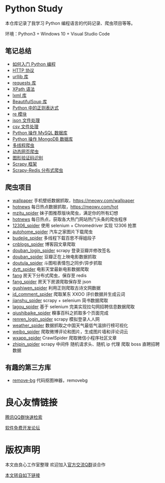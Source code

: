 # Python Study

本仓库记录了我学习 Python 编程语言的代码记录、爬虫项目等等。

环境：Python3 + Windows 10 + Visual Studio Code

## 笔记总结

- [如何入门 Python 编程](http://u.720life.cn/g/42c63f644ffd2f380ddab482d047800ecc8e1a87b9979ad4241158bd5fe88714bbb6caa1bffe317200e2cfb7eb5e091a2f048bdcc64d2afcba125ee853e9a4e94b6921d4ddd8289a55ae74550ac9331b)
- [HTTP 协议](http://u.720life.cn/g/42c63f644ffd2f380ddab482d047800e26203682bfee29c49fd1d3578dbd8ddbbd50b9318caef2e9ac5ebe8fe2d63193)
- [urllib 库](http://u.720life.cn/g/42c63f644ffd2f380ddab482d047800e26203682bfee29c49fd1d3578dbd8ddb09ac9ee7ae95294524510df28c25b541)
- [requests 库](http://u.720life.cn/g/42c63f644ffd2f380ddab482d047800e26203682bfee29c49fd1d3578dbd8ddb377e30b44c8c92a01e69c3acce5882cf)
- [XPath 语法](http://u.720life.cn/g/42c63f644ffd2f380ddab482d047800e26203682bfee29c49fd1d3578dbd8ddb2a054dbee4893e62b1780f52d8f395d5)
- [lxml 库](http://u.720life.cn/g/42c63f644ffd2f380ddab482d047800e26203682bfee29c49fd1d3578dbd8ddb737d83234aae70902a13e131802b83e8)
- [BeautifulSoup 库](http://u.720life.cn/g/42c63f644ffd2f380ddab482d047800e26203682bfee29c49fd1d3578dbd8ddb6d2162ca04b0020e0d3b52b151960c34)
- [Python 中的正则表达式](http://u.720life.cn/g/42c63f644ffd2f380ddab482d047800e26203682bfee29c49fd1d3578dbd8ddb7e4114d977f574e00b2f8869bc74c69e)
- [re 模块](http://u.720life.cn/g/42c63f644ffd2f380ddab482d047800e26203682bfee29c49fd1d3578dbd8ddb4c946dedad5bdb9741fad9f911d6d041)
- [json 文件处理](http://u.720life.cn/g/42c63f644ffd2f380ddab482d047800e26203682bfee29c49fd1d3578dbd8ddbeede87a8e71c336faa77583705a8be91)
- [csv 文件处理](http://u.720life.cn/g/42c63f644ffd2f380ddab482d047800e91a5575cd9ee02099701c3ee50a239e365ce4d7dec6ea787210909272d8514d9)
- [Python 操作 MySQL 数据库](http://u.720life.cn/g/42c63f644ffd2f380ddab482d047800e91a5575cd9ee02099701c3ee50a239e3725ccb50df5506b1a5c6eb3bb26f5e46)
- [Python 操作 MongoDB 数据库](http://u.720life.cn/g/42c63f644ffd2f380ddab482d047800e91a5575cd9ee02099701c3ee50a239e377abc932fd11b1a256d90d7450b63224)
- [多线程爬虫](http://u.720life.cn/g/42c63f644ffd2f380ddab482d047800e91a5575cd9ee02099701c3ee50a239e30ab864a82f1f6b308f32951ee6145a74b5967aa4a976f93b00f311907cba45f7)
- [动态网页爬虫](http://u.720life.cn/g/42c63f644ffd2f380ddab482d047800e91a5575cd9ee02099701c3ee50a239e3c699745d35276c5db5fc672b5bf20df6)
- [图形验证码识别](http://u.720life.cn/g/42c63f644ffd2f380ddab482d047800e91a5575cd9ee02099701c3ee50a239e3bfdde1ef0473531a27ef3ec3559d7298)
- [Scrapy 框架](http://u.720life.cn/g/42c63f644ffd2f380ddab482d047800e91a5575cd9ee02099701c3ee50a239e317fc3d6a887da27a0e8188551109fff3)
- [Scrapy-Redis 分布式爬虫](http://u.720life.cn/g/42c63f644ffd2f380ddab482d047800e91a5575cd9ee02099701c3ee50a239e3314091bebe62b2a6eb9ef4c011f3f30e)

## 爬虫项目

- [wallpaper](http://u.720life.cn/g/54145d0471d91890860f7f8463c03046d5cf5ec6d50f9bbbb4c02c26b5afd9ded16fdf71e69b157d794a9fe1b285db14fb61d483f57856de3c38371c95f87ffc) 手机壁纸数据抓取，https://meowv.com/wallpaper
- [hotnews](http://u.720life.cn/g/54145d0471d91890860f7f8463c03046d5cf5ec6d50f9bbbb4c02c26b5afd9ded16fdf71e69b157d794a9fe1b285db14a25734039bf2b98b83736793853b9f36) 每日热点数据抓取，https://meowv.com/hot
- [mzitu_spider](http://u.720life.cn/g/54145d0471d91890860f7f8463c03046d5cf5ec6d50f9bbbb4c02c26b5afd9ded16fdf71e69b157d794a9fe1b285db146013a7d261681bcbefae35a5c7bedee36d76b64fc7ade54a766285c6e59b5cff) 妹子图推荐版块爬虫，满足你的所有幻想
- [hotnews](http://u.720life.cn/g/54145d0471d91890860f7f8463c03046d5cf5ec6d50f9bbbb4c02c26b5afd9de4925eaab2b57c8d41d00056175ffa2b39ce54c94b03bf5770f47eb8f9a923408) 每日热点，获取各大热门网站热门头条的爬虫程序
- [12306_spider](http://u.720life.cn/g/54145d0471d91890860f7f8463c03046d5cf5ec6d50f9bbbb4c02c26b5afd9ded16fdf71e69b157d794a9fe1b285db141340080e52cab0d1a26b2198a8ebd7463d40bead4738b2be802317f367648d76) 使用 selenium + Chromedriver 实现 12306 抢票
- [autohome_spider](http://u.720life.cn/g/54145d0471d91890860f7f8463c03046d5cf5ec6d50f9bbbb4c02c26b5afd9ded16fdf71e69b157d794a9fe1b285db14a7bfce35e9d95563d8b6e9eb502d8921d80471c1e237af0fe98c7e3831275791) 汽车之家图片下载爬虫
- [budejie_spider](http://u.720life.cn/g/54145d0471d91890860f7f8463c03046d5cf5ec6d50f9bbbb4c02c26b5afd9ded16fdf71e69b157d794a9fe1b285db14d5430d6fd6b5785a7ec65fdec3b181d88bb92ccd8ae5635c39dca2198f96c076) 多线程下载百思不得姐段子
- [cnblogs_spider](http://u.720life.cn/g/54145d0471d91890860f7f8463c03046d5cf5ec6d50f9bbbb4c02c26b5afd9ded16fdf71e69b157d794a9fe1b285db144ee3c94d9b607539883138918088a235050cf6ad0501818e0af3ee3ce8892fcc) 博客园文章爬取
- [douban_login_spider](http://u.720life.cn/g/54145d0471d91890860f7f8463c03046d5cf5ec6d50f9bbbb4c02c26b5afd9ded16fdf71e69b157d794a9fe1b285db14a7ed2df20135a534191604b16179e0d93d027b3a47ccaf39393ca645d647dc0c) scrapy 登录豆瓣并修改签名
- [douban_spider](http://u.720life.cn/g/54145d0471d91890860f7f8463c03046d5cf5ec6d50f9bbbb4c02c26b5afd9ded16fdf71e69b157d794a9fe1b285db1423d323a48e53492cef16563a94ea45b9b6588e2692eefeba37f38b72cb137f63) 豆瓣正在上映电影数据抓取
- [doutula_spider](http://u.720life.cn/g/54145d0471d91890860f7f8463c03046d5cf5ec6d50f9bbbb4c02c26b5afd9ded16fdf71e69b157d794a9fe1b285db1423d323a48e53492cef16563a94ea45b9b6588e2692eefeba37f38b72cb137f63) 斗图啦表情包之同步/异步抓取
- [dytt_spider](http://u.720life.cn/g/54145d0471d91890860f7f8463c03046d5cf5ec6d50f9bbbb4c02c26b5afd9ded16fdf71e69b157d794a9fe1b285db14bae4ab7c1b7d5bf28fe5d59f5e7ebd2e) 电影天堂最新电影数据爬取
- [fang](http://u.720life.cn/g/54145d0471d91890860f7f8463c03046d5cf5ec6d50f9bbbb4c02c26b5afd9ded16fdf71e69b157d794a9fe1b285db1493f53cd7527a8983fb6418676b7778a4) 房天下分布式爬虫，保存至 redis
- [fang_spider](http://u.720life.cn/g/54145d0471d91890860f7f8463c03046d5cf5ec6d50f9bbbb4c02c26b5afd9ded16fdf71e69b157d794a9fe1b285db146b82aef157cbf5eb2c05f4791ab59740) 房天下房源爬取保存至 json
- [gushiwen_spider](http://u.720life.cn/g/54145d0471d91890860f7f8463c03046d5cf5ec6d50f9bbbb4c02c26b5afd9ded16fdf71e69b157d794a9fe1b285db140f4ad10d3723ca074d5f33730e8e48b33f1d99480fc306cebbf8405945fd62e3) 利用正则爬取古诗文网数据
- [jd_comment_spider](http://u.720life.cn/g/54145d0471d91890860f7f8463c03046d5cf5ec6d50f9bbbb4c02c26b5afd9ded16fdf71e69b157d794a9fe1b285db14f4978ab2d9bce4ec7ae15f907f694625e798e3d016016c8942b4793affa43e39) 爬取某东 XXOO 评价数据并生成云词
- [jianshu_spider](http://u.720life.cn/g/54145d0471d91890860f7f8463c03046d5cf5ec6d50f9bbbb4c02c26b5afd9ded16fdf71e69b157d794a9fe1b285db14851e3f6cec7b00c78e7cd00808814b85fe7cc3121b77c3fb5c323f4ebce8515f) scrapy + selenium 简书数据爬取
- [lagou_spider](http://u.720life.cn/g/54145d0471d91890860f7f8463c03046d5cf5ec6d50f9bbbb4c02c26b5afd9ded16fdf71e69b157d794a9fe1b285db147245447a12ac82a0fbde5ccb7ab3faf1fe0ee3ce7a386c0bac2ef315ea484e92) 基于 selenium 完美实现拉勾网招聘信息数据爬取
- [qiushibaike_spider](http://u.720life.cn/g/54145d0471d91890860f7f8463c03046d5cf5ec6d50f9bbbb4c02c26b5afd9ded16fdf71e69b157d794a9fe1b285db143d07c568b5a32c11e7db1bf53c3a9aa8ad390eeb99b2f214ad9ca949cc5c4754) 糗事百科之抓取多个页面完成
- [renren_login_spider](http://u.720life.cn/g/54145d0471d91890860f7f8463c03046d5cf5ec6d50f9bbbb4c02c26b5afd9ded16fdf71e69b157d794a9fe1b285db142d61824177b5bb49f7e0085d742459cff01ef4bb9bd78b1831ed23d757f76cde) scrapy 模拟登录人人网
- [weather_spider](http://u.720life.cn/g/54145d0471d91890860f7f8463c03046d5cf5ec6d50f9bbbb4c02c26b5afd9ded16fdf71e69b157d794a9fe1b285db14094f3d23df8216d21029d8af0b1ef78b2ecb68726defbae0fae33a684033ff11) 数据抓取之中国天气最低气温排行榜可视化
- [weibo_spider](http://u.720life.cn/g/54145d0471d91890860f7f8463c03046d5cf5ec6d50f9bbbb4c02c26b5afd9ded16fdf71e69b157d794a9fe1b285db145c7cd6ca13f89ad70ff6f25b6323a858743e287c624e9b087a4e596c76f33f89) 爬取微博评论和图片，生成图片墙和评论词云
- [wxapp_spider](http://u.720life.cn/g/54145d0471d91890860f7f8463c03046d5cf5ec6d50f9bbbb4c02c26b5afd9ded16fdf71e69b157d794a9fe1b285db14f2f08dd70177803cbf1fc6361a2614f02e4f690027212fc4b19d0c248342e9e3) CrawlSpider 爬取微信小程序社区文章
- [zhipin_spider](http://u.720life.cn/g/54145d0471d91890860f7f8463c03046d5cf5ec6d50f9bbbb4c02c26b5afd9ded16fdf71e69b157d794a9fe1b285db14ba8b60a0ade6675c549c102706e9f00d2027e226f2efe0590891c196090ee424) scrapy 中间件 随机请求头、随机 ip 代理 爬取 boss 直聘招聘数据

## 有趣的第三方库

- [remove-bg](http://u.720life.cn/g/54145d0471d91890860f7f8463c03046d5cf5ec6d50f9bbbb4c02c26b5afd9de4925eaab2b57c8d41d00056175ffa2b3f6d9b3aee87ed2958d66c68637d9906b) 代码抠图神器，removebg



 # 良心友情链接

[腾讯QQ群快速检索](http://u.720life.cn/s/8cf73f7c)

[软件免费开发论坛](http://u.720life.cn/s/bbb01dc0)

# 版权声明 

本文由良心工作室整理 欢迎加入[官方交流Q群](https://u.720life.cn/s/f2316816)谈合作

[本文转自如下链接](http://u.720life.cn/g/2e71d0f0a5c601172267ba20d3a43c6e2c9dc37d40dd95841f138530c859d584b53e48b4d247f7e53d183d32fdc3b6abb84c57c0cd06a8952bffcfdb5ce75f5de723424469578ea6cc93ac3e63c80f9b)